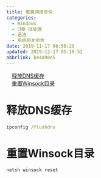 ```yaml
---
title: 重置网络命令
categories: 
  - Windows
  - CMD 批处理
  - 语法
  - 系统相关命令
date: 2019-11-17 08:50:29
updated: 2019-12-17 05:18:52
abbrlink: be4a98e5
---
```

<div id='my_toc'><a href="/blog/be4a98e5/#释放DNS缓存" class="header_1">释放DNS缓存</a>&nbsp;<br><a href="/blog/be4a98e5/#重置Winsock目录" class="header_1">重置Winsock目录</a>&nbsp;<br></div>
<style>.header_1{margin-left: 1em;}.header_2{margin-left: 2em;}.header_3{margin-left: 3em;}.header_4{margin-left: 4em;}.header_5{margin-left: 5em;}.header_6{margin-left: 6em;}</style>
<!--more-->
<script>if (navigator.platform.search('arm')==-1){document.getElementById('my_toc').style.display = 'none';}var e,p = document.getElementsByTagName('p');while (p.length>0) {e = p[0];e.parentElement.removeChild(e);}</script>

<!--end-->
# 释放DNS缓存 #
```cmd
ipconfig /flushdns
```
# 重置Winsock目录 #
```cmd
netsh winsock reset
```
